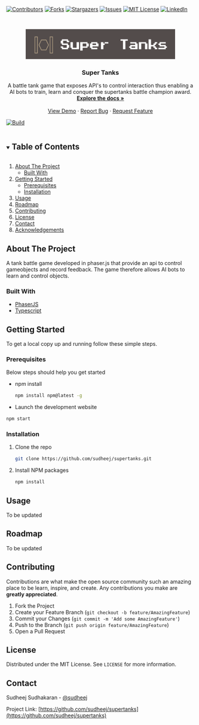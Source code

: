 <!--
*** Thanks for checking out the Best-README-Template. If you have a suggestion
*** that would make this better, please fork the repo and create a pull request
*** or simply open an issue with the tag "enhancement".
*** Thanks again! Now go create something AMAZING! :D
***
***
***
*** To avoid retyping too much info. Do a search and replace for the following:
*** sudheej, supertanks, sudheej, email, Super Tanks, A tank battle game developed in phaser.js that provide  an api to control gameobjects and  record feedback.  The game therefore allows AI bots to learn and control objects.
-->



<!-- PROJECT SHIELDS -->
<!--
*** I'm using markdown "reference style" links for readability.
*** Reference links are enclosed in brackets [ ] instead of parentheses ( ).
*** See the bottom of this document for the declaration of the reference variables
*** for contributors-url, forks-url, etc. This is an optional, concise syntax you may use.
*** https://www.markdownguide.org/basic-syntax/#reference-style-links
-->
[![Contributors][contributors-shield]][contributors-url]
[![Forks][forks-shield]][forks-url]
[![Stargazers][stars-shield]][stars-url]
[![Issues][issues-shield]][issues-url]
[![MIT License][license-shield]][license-url]
[![LinkedIn][linkedin-shield]][linkedin-url]



<!-- PROJECT LOGO -->
<br />
<p align="center">
  <a href="https://github.com/sudheej/supertanks">
    <img src="images/logonew.png" alt="Logo" width="400" height="80">
  </a>

  <h3 align="center">Super Tanks</h3>

  <p align="center">
    A battle tank game that exposes API's to control interaction thus enabling a AI bots to train, learn and conquer the supertanks battle champion award.
    <br />
    <a href="https://github.com/sudheej/supertanks"><strong>Explore the docs »</strong></a>
   <br />
    <br />
    <a href="https://github.com/sudheej/supertanks">View Demo</a>
    ·
    <a href="https://github.com/sudheej/supertanks/issues">Report Bug</a>
    ·
    <a href="https://github.com/sudheej/supertanks/issues">Request Feature</a>
  </p>
</p>


[![Build][build-shield]][build-url]
<!-- TABLE OF CONTENTS -->
<details open="open">
  <summary><h2 style="display: inline-block">Table of Contents</h2></summary>
  <ol>
    <li>
      <a href="#about-the-project">About The Project</a>
      <ul>
        <li><a href="#built-with">Built With</a></li>
      </ul>
    </li>
    <li>
      <a href="#getting-started">Getting Started</a>
      <ul>
        <li><a href="#prerequisites">Prerequisites</a></li>
        <li><a href="#installation">Installation</a></li>
      </ul>
    </li>
    <li><a href="#usage">Usage</a></li>
    <li><a href="#roadmap">Roadmap</a></li>
    <li><a href="#contributing">Contributing</a></li>
    <li><a href="#license">License</a></li>
    <li><a href="#contact">Contact</a></li>
    <li><a href="#acknowledgements">Acknowledgements</a></li>
  </ol>
</details>



<!-- ABOUT THE PROJECT -->
## About The Project

A tank battle game developed in phaser.js that provide  an api to control gameobjects and  record feedback.  The game therefore allows AI bots to learn and control objects.


### Built With

* [PhaserJS](https://phaser.io/)
* [Typescript](https://www.typescriptlang.org/)




<!-- GETTING STARTED -->
## Getting Started

To get a local copy up and running follow these simple steps.

### Prerequisites

Below steps should help you get started
* npm install
  ```sh
  npm install npm@latest -g
  ```
* Launch the development website
```sh
npm start
```

### Installation

1. Clone the repo
   ```sh
   git clone https://github.com/sudheej/supertanks.git
   ```
2. Install NPM packages
   ```sh
   npm install
   ```



<!-- USAGE EXAMPLES -->
## Usage
To be updated

<!-- ROADMAP -->
## Roadmap
To be updated

<!-- CONTRIBUTING -->
## Contributing

Contributions are what make the open source community such an amazing place to be learn, inspire, and create. Any contributions you make are **greatly appreciated**.

1. Fork the Project
2. Create your Feature Branch (`git checkout -b feature/AmazingFeature`)
3. Commit your Changes (`git commit -m 'Add some AmazingFeature'`)
4. Push to the Branch (`git push origin feature/AmazingFeature`)
5. Open a Pull Request



<!-- LICENSE -->
## License

Distributed under the MIT License. See `LICENSE` for more information.



<!-- CONTACT -->
## Contact

Sudheej Sudhakaran - [@sudheej](https://twitter.com/sudheej)

Project Link: [https://github.com/sudheej/supertanks](https://github.com/sudheej/supertanks)





<!-- MARKDOWN LINKS & IMAGES -->
<!-- https://www.markdownguide.org/basic-syntax/#reference-style-links -->
[contributors-shield]: https://img.shields.io/github/contributors/sudheej/supertanks.svg?style=for-the-badge
[contributors-url]: https://github.com/sudheej/supertanks/graphs/contributors
[forks-shield]: https://img.shields.io/github/forks/sudheej/supertanks.svg?style=for-the-badge
[forks-url]: https://github.com/sudheej/repo/network/members
[stars-shield]: https://img.shields.io/github/stars/sudheej/supertanks.svg?style=for-the-badge
[stars-url]: https://github.com/sudheej/supertanks/stargazers
[issues-shield]: https://img.shields.io/github/issues/sudheej/supertanks.svg?style=for-the-badge
[issues-url]: https://github.com/sudheej/supertanks/issues
[license-shield]: https://img.shields.io/github/license/sudheej/supertanks.svg?style=for-the-badge
[license-url]: https://github.com/sudheej/supertanks/blob/master/LICENSE.txt
[linkedin-shield]: https://img.shields.io/badge/-LinkedIn-black.svg?style=for-the-badge&logo=linkedin&colorB=555
[linkedin-url]: https://www.linkedin.com/in/sudheej-sudhakaran-122b4521/
[build-shield]: https://github.com/sudheej/supertanks/actions/workflows/build.js.yml/badge.svg?style=for-the-badge
[build-url]: https://github.com/sudheej/supertanks/actions/workflows/build.js.yml